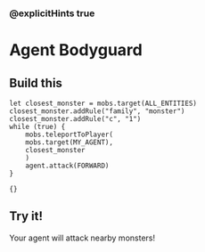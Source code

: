 ### @explicitHints true

# Agent Bodyguard

## Build this

```blocks
let closest_monster = mobs.target(ALL_ENTITIES)
closest_monster.addRule("family", "monster")
closest_monster.addRule("c", "1")
while (true) {
    mobs.teleportToPlayer(
    mobs.target(MY_AGENT),
    closest_monster
    )
    agent.attack(FORWARD)
}
```

```template
{}
```

## Try it!

Your agent will attack nearby monsters!